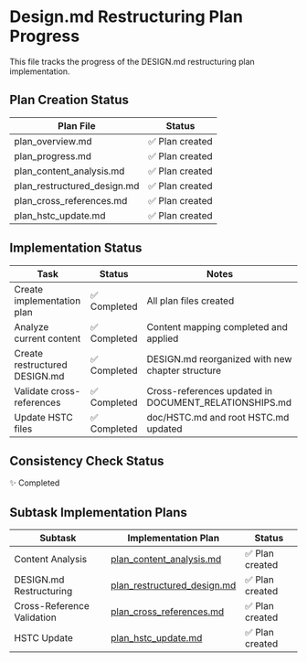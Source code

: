 # Design.md Restructuring Plan Progress

This file tracks the progress of the DESIGN.md restructuring plan implementation.

## Plan Creation Status

| Plan File | Status |
|-----------|--------|
| plan_overview.md | ✅ Plan created |
| plan_progress.md | ✅ Plan created |
| plan_content_analysis.md | ✅ Plan created |
| plan_restructured_design.md | ✅ Plan created |
| plan_cross_references.md | ✅ Plan created |
| plan_hstc_update.md | ✅ Plan created |

## Implementation Status

| Task | Status | Notes |
|------|--------|-------|
| Create implementation plan | ✅ Completed | All plan files created |
| Analyze current content | ✅ Completed | Content mapping completed and applied |
| Create restructured DESIGN.md | ✅ Completed | DESIGN.md reorganized with new chapter structure |
| Validate cross-references | ✅ Completed | Cross-references updated in DOCUMENT_RELATIONSHIPS.md |
| Update HSTC files | ✅ Completed | doc/HSTC.md and root HSTC.md updated |

## Consistency Check Status
✨ Completed

## Subtask Implementation Plans

| Subtask | Implementation Plan | Status |
|---------|---------------------|--------|
| Content Analysis | [plan_content_analysis.md](./plan_content_analysis.md) | ✅ Plan created |
| DESIGN.md Restructuring | [plan_restructured_design.md](./plan_restructured_design.md) | ✅ Plan created |
| Cross-Reference Validation | [plan_cross_references.md](./plan_cross_references.md) | ✅ Plan created |
| HSTC Update | [plan_hstc_update.md](./plan_hstc_update.md) | ✅ Plan created |
